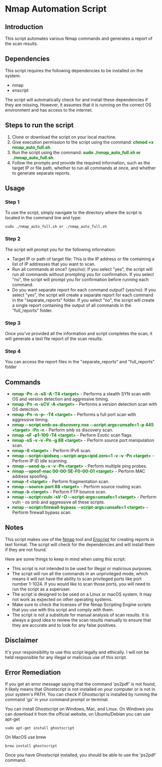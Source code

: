 <h1>Nmap Automation Script</h1>

<h2>Introduction</h2>

<p>This script automates various Nmap commands and generates a report of the scan results.</p>

<h2>Dependencies</h2>
<p>This script requires the following dependencies to be installed on the system:</p>
<ul>
  <li>nmap</li>
  <li>enscript</li>
</ul>
<p>The script will automatically check for and install these dependencies if they are missing. However, it assumes that it is running on the correct OS environment and has access to the internet.

<h2>Steps to run the script</h2>
<ol>
  <li>Clone or download the script on your local machine.</li>
  <li>Give execution permission to the script using the command: <strong style="color: green">chmod +x nmap_auto_full.sh</strong>.</li>
  <li>Run the script using the command: <strong style="color: green">sudo ./nmap_auto_full.sh or ./nmap_auto_full.sh</strong>.</li>
  <li>Follow the prompts and provide the required information, such as the target IP or file path, whether to run all commands at once, and whether to generate separate reports.</li>
</ol>
  
<h2>Usage</h2>
<h3>Step 1</h3>
<p>To use the script, simply navigate to the directory where the script is located in the command line and type: 
</p>
<pre><code>sudo ./nmap_auto_full.sh or ./nmap_auto_full.sh</code></pre>
<h3>Step 2</h3>
<p>The script will prompt you for the following information:</p>
<ul>
  <li>Target IP or path of target file: This is the IP address or file containing a list of IP addresses that you want to scan.</li>
  <li>Run all commands at once? (yes/no): If you select "yes", the script will run all commands without prompting you for confirmation. If you select "no", the script will prompt you for confirmation before running each command.</li>
  <li>Do you want separate report for each command output? (yes/no): If you select "yes", the script will create a separate report for each command in the "separate_reports" folder. If you select "no", the script will create a single report containing the output of all commands in the "full_reports" folder.</li>
</ul>
<h3>Step 3</h3>
<p> Once you've provided all the information and script completes the scan, it will generate a text file report of the scan results.</p>
<h3>Step 4</h3>
<p> You can access the report files in the "separate_reports" and "full_reports" folder </p>

<h2>Commands</h2>
<ul>
  <li><strong style="color: green">nmap -Pn -n -sS -A -T4 &lt;target&gt;</strong> - Performs a stealth SYN scan with OS and version detection and aggressive timing.</li>
  <li><strong style="color: green">nmap -Pn -n -sCV -A &lt;target&gt;</strong> - Performs a version detection scan with OS detection.</li>
  <li><strong style="color: green">nmap -Pn -n -p- -T4 &lt;target&gt;</strong> - Performs a full port scan with aggressive timing.</li>
  <li><strong style="color: green">nmap --script smb-os-discovery.nse --script-args=unsafe=1 -p 445 &lt;target> -Pn -n</strong> - Perform smb os discovery scan.</li>

  <li><strong style="color: green">nmap -sF -p1-100 -T4 &lt;target&gt;</strong> - Perform Exotic scan flags.</li>
  <li><strong style="color: green">nmap -sS -v -v -Pn -g 88 &lt;target&gt;</strong> - Perform source port manipulation scan.</li>
  <li><strong style="color: green">nmap -6 &lt;target&gt;</strong> - Perform IPv6 scan.</li>
  <li><strong style="color: green">nmap --script=ipidseq --script-args=ipid.zero=1 -v -v -Pn &lt;target&gt;</strong> - Perform IP ID idle scanning.</li>
  <li><strong style="color: green">nmap --send-ip -v -v -Pn &lt;target&gt;</strong> - Perform multiple ping probes.</li>
  <li><strong style="color: green">nmap --spoof-mac 00-00-5E-F0-00-01 &lt;target&gt;</strong> - Perform MAC address spoofing.</li>
  <li><strong style="color: green">nmap -f &lt;target&gt;</strong> - Perform fragmentation scan.</li>
  <li><strong style="color: green">nmap --source-port 88 &lt;target&gt;</strong> - Perform source routing scan.</li>
  <li><strong style="color: green">nmap -b &lt;target&gt;</strong> - Perform FTP bounce scan.</li>
  <li><strong style="color: green">nmap --script=vuln -sV -O --script-args=unsafe=1 &lt;target&gt;</strong> - Perform vuln - os smb and aggressive all these scripts.</li>
  <li><strong style="color: green">nmap --script=firewall-bypass --script-args=unsafe=1 &lt;target&gt;</strong> - Perform firewall bypass scan.</li>
</ul>

<h2>Notes</h2>
<p>This script makes use of the <a href="https://nmap.org/">Nmap</a> tool and <a href="http://www.gnu.org/software/enscript/">Enscript</a> for creating reports in text format. The script will check for the dependencies and will install them if they are not found.</p>
<p>Here are some things to keep in mind when using this script:</p>

<ul>
  <li>This script is not intended to be used for illegal or malicious purposes.</li>
  <li>The script will run all the commands in an unprivileged mode, which means it will not have the ability to scan privileged ports like port number 1-1024. If you would like to scan those ports, you will need to run the script as a superuser.</li>
  <li>The script is designed to be used on a Linux or macOS system. It may not work as expected on other operating systems.</li>
  <li>Make sure to check the licenses of the Nmap Scripting Engine scripts that you use with this script and comply with them.</li>
  <li>The script is not a substitute for manual analysis of scan results. It is always a good idea to review the scan results manually to ensure that they are accurate and to look for any false positives.</li>
</ul>

<h2>Disclaimer</h2>
<p>It's your responsibility to use this script legally and ethically. I will not be held responsible for any illegal or malicious use of this script.</p>

<h2>Error Remediation</h2>
<p>If you get an error message saying that the command 'ps2pdf' is not found, it likely means that Ghostscript is not installed on your computer or is not in your system's PATH. You can check if Ghostscript is installed by running the command 'gs' in your command prompt or terminal.<p>

<p>You can install Ghostscript on Windows, Mac, and Linux. On Windows you can download it from the official website, on Ubuntu/Debian you can use apt-get<p>
<pre><code>sudo apt-get install ghostscript</pre></code>

<p>On MacOS use brew</p>
<pre><code>brew install ghostscript</pre></code>

<p>Once you have Ghostscript installed, you should be able to use the 'ps2pdf' command.</p>
